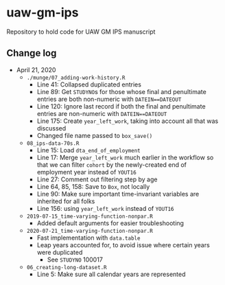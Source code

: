
# uaw-gm-ips
Repository to hold code for UAW GM IPS manuscript

## Change log

- April 21, 2020
	- `./munge/07_adding-work-history.R`
		- Line 41: Collapsed duplicated entries
		- Line 89: Get `STUDYNO`s for those whose final and penultimate entries are both non-numeric with `DATEIN==DATEOUT`
		- Line 120: Ignore last record if both the final and penultimate entries are non-numeric with `DATEIN==DATEOUT`
		- Line 175: Create `year_left_work`, taking into account all that was discussed
		- Changed file name passed to `box_save()`
	- `08_ips-data-70s.R`
		- Line 15: Load `dta_end_of_employment`
		- Line 17: Merge `year_left_work` much earlier in the workflow so that we can filter `cohort` by the newly-created end of employment year instead of `YOUT16`
		- Line 27: Comment out filtering step by age
		- Line 64, 85, 158: Save to `Box`, not locally
		- Line 90: Make sure important time-invariant variables are inherited for all folks
		- Line 156: using `year_left_work` instead of `YOUT16`
	- `2019-07-15_time-varying-function-nonpar.R`
		- Added default arguments for easier troubleshooting
	- `2020-07-21_time-varying-function-nonpar.R`
		- Fast implementation with `data.table`
		- Leap years accounted for, to avoid issue where certain years were duplicated
			- See `STUDYNO` 100017
	- `06_creating-long-dataset.R`
		- Line 5: Make sure all calendar years are represented
